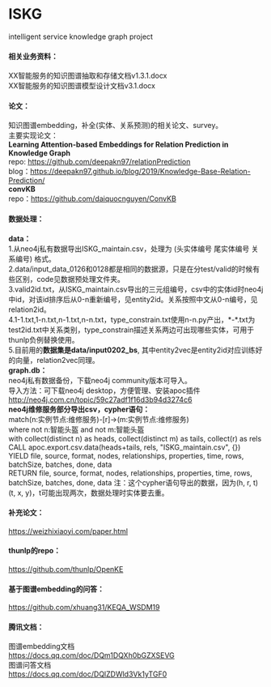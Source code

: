 # ISKG
intelligent service knowledge graph project

#### 相关业务资料：
XX智能服务的知识图谱抽取和存储文档v1.3.1.docx  
XX智能服务的知识图谱模型设计文档v3.1.docx

#### 论文： 
知识图谱embedding，补全(实体、关系预测)的相关论文、survey。   
主要实现论文：   
**Learning Attention-based Embeddings for Relation Prediction in Knowledge Graph**   
repo: https://github.com/deepakn97/relationPrediction   
blog：https://deepakn97.github.io/blog/2019/Knowledge-Base-Relation-Prediction/   
**convKB**   
repo：https://github.com/daiquocnguyen/ConvKB


#### 数据处理：   
**data：**  
1.从neo4j私有数据导出ISKG_maintain.csv，处理为 (头实体编号 尾实体编号 关系编号) 格式。  
2.data/input_data_0126和0128都是相同的数据源，只是在分test/valid的时候有些区别，code见数据预处理文件夹。  
3.valid2id.txt，从ISKG_maintain.csv导出的三元组编号，csv中的实体id时neo4j中id，对该id排序后从0-n重新编号，见entity2id。关系按照中文从0-n编号，见relation2id。  
4.1-1.txt,1-n.txt,n-1.txt,n-n.txt，type_constrain.txt使用n-n.py产出，\*-\*.txt为test2id.txt中关系类别，type_constrain描述关系两边可出现哪些实体，可用于thunlp负例替换使用。  
5.目前用的**数据集是data/input0202_bs**, 其中entity2vec是entity2id对应训练好的向量，relation2vec同理。  
**graph.db：**   
neo4j私有数据备份，下载neo4j community版本可导入。   
导入方法：可下载neo4j desktop，方便管理、安装apoc插件 http://neo4j.com.cn/topic/59c27adf1f16d3b94d3274c6    
**neo4j维修服务部分导出csv，cypher语句：**  
match(n:实例节点:维修服务)-[r]->(m:实例节点:维修服务)   
where not n:智能头盔 and not m:智能头盔   
with collect(distinct n) as heads, collect(distinct m) as tails, collect(r) as rels   
CALL apoc.export.csv.data(heads+tails, rels, "ISKG_maintain.csv", {})   
YIELD file, source, format, nodes, relationships, properties, time, rows, batchSize, batches, done, data   
RETURN file, source, format, nodes, relationships, properties, time, rows, batchSize, batches, done, data 注：这个cypher语句导出的数据，因为(h, r, t) (t, x, y)，t可能出现两次，数据处理时实体要去重。 

#### 补充论文：   
https://weizhixiaoyi.com/paper.html

#### thunlp的repo：  
https://github.com/thunlp/OpenKE

#### 基于图谱embedding的问答：
https://github.com/xhuang31/KEQA_WSDM19

#### 腾讯文档：  
图谱embedding文档  
https://docs.qq.com/doc/DQm1DQXh0bGZXSEVG  
图谱问答文档  
https://docs.qq.com/doc/DQlZDWld3Vk1yTGF0
